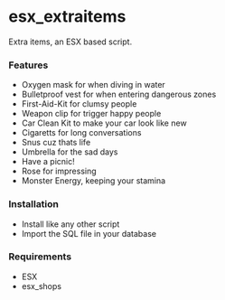 # esx_extraitems
Extra items, an ESX based script.

### Features
- Oxygen mask for when diving in water
- Bulletproof vest for when entering dangerous zones
- First-Aid-Kit for clumsy people
- Weapon clip for trigger happy people
- Car Clean Kit to make your car look like new
- Cigaretts for long conversations
- Snus cuz thats life
- Umbrella for the sad days
- Have a picnic!
- Rose for impressing
- Monster Energy, keeping your stamina

### Installation
- Install like any other script
- Import the SQL file in your database

### Requirements
- ESX
- esx_shops
